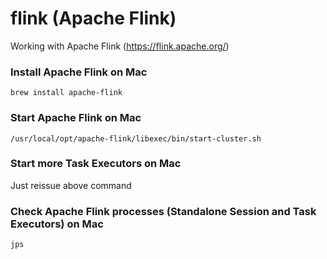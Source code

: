 # flink (Apache Flink)
Working with Apache Flink (https://flink.apache.org/)

### Install Apache Flink on Mac
```
brew install apache-flink
```

### Start Apache Flink on Mac
```
/usr/local/opt/apache-flink/libexec/bin/start-cluster.sh
```

### Start more Task Executors on Mac
Just reissue above command

### Check Apache Flink processes (Standalone Session and Task Executors) on Mac
```
jps
```
